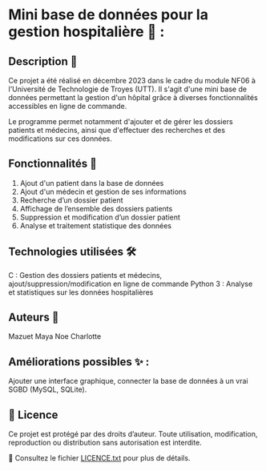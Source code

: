 # Mini base de données pour la gestion hospitalière 🏥 :

## Description 📌
Ce projet a été réalisé en décembre 2023 dans le cadre du module NF06 à l'Université de Technologie de Troyes (UTT).
Il s'agit d'une mini base de données permettant la gestion d'un hôpital grâce à diverses fonctionnalités accessibles en ligne de commande.

Le programme permet notamment d'ajouter et de gérer les dossiers patients et médecins, ainsi que d'effectuer des recherches et des modifications sur ces données.

## Fonctionnalités 🎯
1. Ajout d'un patient dans la base de données
2. Ajout d'un médecin et gestion de ses informations
3. Recherche d’un dossier patient
4. Affichage de l’ensemble des dossiers patients
5. Suppression et modification d’un dossier patient
6. Analyse et traitement statistique des données

## Technologies utilisées 🛠
C : Gestion des dossiers patients et médecins, ajout/suppression/modification en ligne de commande
Python 3 : Analyse et statistiques sur les données hospitalières

## Auteurs 👥
Mazuet Maya
Noe Charlotte

## Améliorations possibles ✨ : 
Ajouter une interface graphique, connecter la base de données à un vrai SGBD (MySQL, SQLite).

## 📜 Licence  
Ce projet est protégé par des droits d’auteur. Toute utilisation, modification, reproduction ou distribution sans autorisation est interdite.  

🔗 Consultez le fichier [LICENCE.txt](LICENCE.txt) pour plus de détails.  

